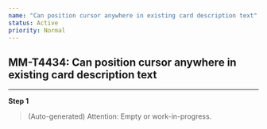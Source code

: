 ```yaml
---
name: "Can position cursor anywhere in existing card description text"
status: Active
priority: Normal
---
```


## MM-T4434: Can position cursor anywhere in existing card description text

---

**Step 1**

> (Auto-generated) Attention: Empty or work-in-progress.
